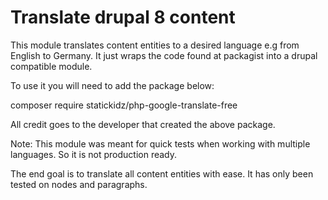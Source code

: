 # Translate drupal 8 content
This module translates content entities to a desired language e.g from English to Germany.
It just wraps the code found at packagist into a drupal compatible module.

To use it you will need to add the package below:

composer require statickidz/php-google-translate-free

All credit goes to the developer that created the above package.

Note:
This module was meant for quick tests when working with multiple languages.
So it is not production ready.

The end goal is to translate all content entities with ease. 
It has only been tested on nodes and paragraphs.


